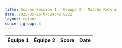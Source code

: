 ```yaml
---
title: Scores Session 1 - Groupe 3 - Matchs Retour
date: 2025-05-26T07:24:42.822Z
layout: retour
concern_group: 3
---
```




| Équipe 1 | Équipe 2 | Score | Date |
|----------|----------|-------|------|

